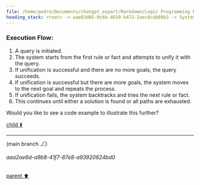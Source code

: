 ```yaml
---
file: /home/pedro/Documents/chatgpt_export/Markdown/Logic Programming Basics.md
heading_stack: <root> -> aae83d65-0c6b-4610-b472-2aec0cdb80b3 -> System -> cd5f65ce-2de1-48c1-aa94-c4163a6f79bd -> System -> aaa22cbb-606f-41d0-b4ae-e591f21bb854 -> User -> e29cce05-dbd4-4728-8c1b-c03f43a7b92e -> Assistant -> Core Components -> How It Works -> Execution Flow:
---
```

### Execution Flow:

1. A query is initiated.
2. The system starts from the first rule or fact and attempts to unify it with the query.
3. If unification is successful and there are no more goals, the query succeeds.
4. If unification is successful but there are more goals, the system moves to the next goal and repeats the process.
5. If unification fails, the system backtracks and tries the next rule or fact.
6. This continues until either a solution is found or all paths are exhausted.

Would you like to see a code example to illustrate this further?

[child ⬇️](#aaa2ae6d-a9b8-41f7-87e8-a93920624bd0)

---

(main branch ⎇)
###### aaa2ae6d-a9b8-41f7-87e8-a93920624bd0
[parent ⬆️](#e29cce05-dbd4-4728-8c1b-c03f43a7b92e)
